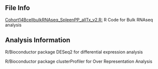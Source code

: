 ## File Info
[Cohort14BcellbulkRNAseq_SpleenPP_allTx_v2.R:](https://github.com/lailamrad/OVA-Allergy-Bcells-Bulk-RNAseq/blob/main/Code/Cohort14BcellbulkRNAseq_SpleenPP_allTx_v2.R) R Code for Bulk RNAseq analysis 

## Analysis Information
R/Bioconductor package DESeq2 for differential expression analysis 

R/Bioconductor package clusterProfiler for Over Representation Analysis 
